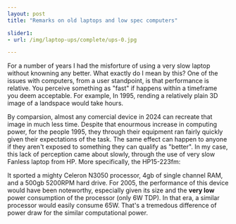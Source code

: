 ```yaml
---
layout: post
title: "Remarks on old laptops and low spec computers"

slider1:
- url: /img/laptop-ups/complete/ups-0.jpg

---
```


For a number of years I had the misforture of using a very slow laptop without knowning any better. What exactly do I mean by this? One of the issues with computers, from a user standpoint, is that performance is relative. You perceive something as "fast" if happens within a timeframe you deem acceptable. For example, In 1995, rending a relatively plain 3D image of a landspace would take hours. 

By comparsion, almost any comercial device in 2024 can recreate that image in much less time. Despite that enourmous increase in computing power, for the people 1995, they through their equipment ran fairly quickly given their expectations of the task. The same effect can happen to anyone if they aren't exposed to something they can qualify as "better". In my case, this lack of perception came about slowly, through the use of very slow Fanless laptop from HP. More specifically, the HP15-223fm:

It sported a mighty Celeron N3050 processor, 4gb of single channel RAM, and a 500gb 5200RPM hard drive. For 2005, the performance of this device would have been noteworthy, especially given its size and the __very low__ power consumption of the processor (only 6W TDP). In that era, a similar processor would easily consume 65W. That's a tremedous difference of power draw for the similar computational power. 

